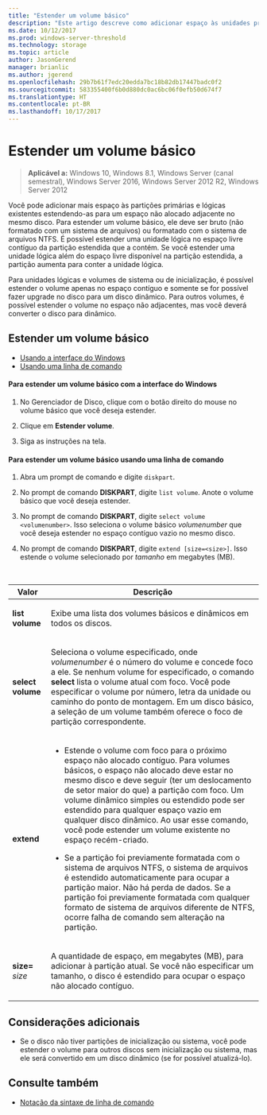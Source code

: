 ```yaml
---
title: "Estender um volume básico"
description: "Este artigo descreve como adicionar espaço às unidades primária e lógicas estendendo um volume básico"
ms.date: 10/12/2017
ms.prod: windows-server-threshold
ms.technology: storage
ms.topic: article
author: JasonGerend
manager: brianlic
ms.author: jgerend
ms.openlocfilehash: 29b7b61f7edc20edda7bc18b82db17447badc0f2
ms.sourcegitcommit: 583355400f6b0d880dc0ac6bc06f0efb50d674f7
ms.translationtype: HT
ms.contentlocale: pt-BR
ms.lasthandoff: 10/17/2017
---
```

# <a name="extend-a-basic-volume"></a>Estender um volume básico

> **Aplicável a:** Windows 10, Windows 8.1, Windows Server (canal semestral), Windows Server 2016, Windows Server 2012 R2, Windows Server 2012

Você pode adicionar mais espaço às partições primárias e lógicas existentes estendendo-as para um espaço não alocado adjacente no mesmo disco. Para estender um volume básico, ele deve ser bruto (não formatado com um sistema de arquivos) ou formatado com o sistema de arquivos NTFS. É possível estender uma unidade lógica no espaço livre contíguo da partição estendida que a contém. Se você estender uma unidade lógica além do espaço livre disponível na partição estendida, a partição aumenta para conter a unidade lógica.

Para unidades lógicas e volumes de sistema ou de inicialização, é possível estender o volume apenas no espaço contíguo e somente se for possível fazer upgrade no disco para um disco dinâmico. Para outros volumes, é possível estender o volume no espaço não adjacentes, mas você deverá converter o disco para dinâmico.

## <a name="extending-a-basic-volume"></a>Estender um volume básico

-   [Usando a interface do Windows](#BKMK_WINUI)
-   [Usando uma linha de comando](#BKMK_CMD)

<a href="" id="BKMK_WINUI"></a>
#### <a name="to-extend-a-basic-volume-using-the-windows-interface"></a>Para estender um volume básico com a interface do Windows

1.  No Gerenciador de Disco, clique com o botão direito do mouse no volume básico que você deseja estender.

2.  Clique em **Estender volume**.

3.  Siga as instruções na tela.

<a href="" id="BKMK_CMD"></a>
#### <a name="to-extend-a-basic-volume-using-a-command-line"></a>Para estender um volume básico usando uma linha de comando

1.  Abra um prompt de comando e digite `diskpart`.

2.  No prompt de comando **DISKPART**, digite `list volume`. Anote o volume básico que você deseja estender.

3.  No prompt de comando **DISKPART**, digite `select volume <volumenumber>`. Isso seleciona o volume básico *volumenumber* que você deseja estender no espaço contíguo vazio no mesmo disco.

4.  No prompt de comando **DISKPART**, digite `extend [size=<size>]`. Isso estende o volume selecionado por *tamanho* em megabytes (MB).

<br />

| Valor | Descrição |
| --- | --- |
| <p>**list volume**</p> | <p>Exibe uma lista dos volumes básicos e dinâmicos em todos os discos.</p> |
| <p>**select volume**</p> | <p>Seleciona o volume especificado, onde <em>volumenumber</em> é o número do volume e concede foco a ele. Se nenhum volume for especificado, o comando **select** lista o volume atual com foco. Você pode especificar o volume por número, letra da unidade ou caminho do ponto de montagem. Em um disco básico, a seleção de um volume também oferece o foco de partição correspondente.</p> |
| <p>**extend**</p> | <p><ul><li>Estende o volume com foco para o próximo espaço não alocado contíguo. Para volumes básicos, o espaço não alocado deve estar no mesmo disco e deve seguir (ter um deslocamento de setor maior do que) a partição com foco. Um volume dinâmico simples ou estendido pode ser estendido para qualquer espaço vazio em qualquer disco dinâmico. Ao usar esse comando, você pode estender um volume existente no espaço recém-criado.</p></li ><p><li>Se a partição foi previamente formatada com o sistema de arquivos NTFS, o sistema de arquivos é estendido automaticamente para ocupar a partição maior. Não há perda de dados. Se a partição foi previamente formatada com qualquer formato de sistema de arquivos diferente de NTFS, ocorre falha de comando sem alteração na partição.</p></li></ul>|
| <p>**size=** <em>size</em></p> | <p>A quantidade de espaço, em megabytes (MB), para adicionar à partição atual. Se você não especificar um tamanho, o disco é estendido para ocupar o espaço não alocado contíguo.</p> |

## <a name="additional-considerations"></a>Considerações adicionais

-   Se o disco não tiver partições de inicialização ou sistema, você pode estender o volume para outros discos sem inicialização ou sistema, mas ele será convertido em um disco dinâmico (se for possível atualizá-lo).

## <a name="see-also"></a>Consulte também

-   [Notação da sintaxe de linha de comando](https://technet.microsoft.com/library/cc742449(v=ws.11).aspx)



